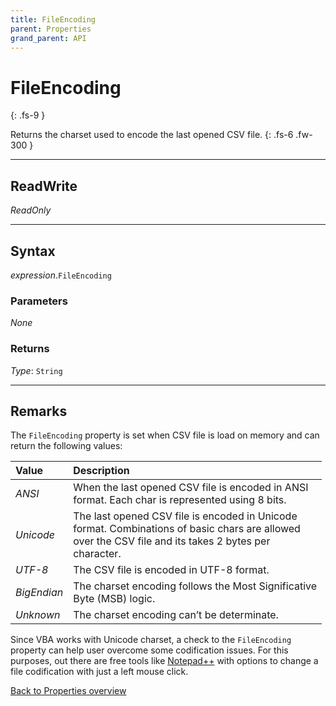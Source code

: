 ```yaml
---
title: FileEncoding
parent: Properties
grand_parent: API
---
```


# FileEncoding
{: .fs-9 }

Returns the charset used to encode the last opened CSV file.
{: .fs-6 .fw-300 }

---

## ReadWrite

_ReadOnly_

---

## Syntax

*expression*.`FileEncoding`

### Parameters

_None_

### Returns

*Type*: `String`

---

## Remarks

The `FileEncoding` property is set when CSV file is load on memory and can return the following values:

<table>
<thead>
<tr>
<th style="text-align: left;">Value</th>
<th style="text-align: left;">Description</th>
</tr>
</thead>
<tbody>
<tr>
<td style="text-align: left;"><em>ANSI</em></td>
<td style="text-align: left;">When the last opened CSV file is encoded in ANSI<br> format. Each char is represented using 8 bits.</td>
</tr>
<tr>
<td style="text-align: left;"><em>Unicode</em></td>
<td style="text-align: left;">The last opened CSV file is encoded in Unicode<br> format. Combinations of basic chars are allowed<br> over the CSV file and its takes 2 bytes per<br> character.</td>
</tr>
<tr>
<td style="text-align: left;"><em>UTF-8</em></td>
<td style="text-align: left;">The CSV file is encoded in UTF-8 format.</td>
</tr>
<tr>
<td style="text-align: left;"><em>BigEndian</em></td>
<td style="text-align: left;">The charset encoding follows the Most Significative<br> Byte (MSB) logic.</td>
</tr>
<tr>
<td style="text-align: left;"><em>Unknown</em></td>
<td style="text-align: left;">The charset encoding can’t be determinate.</td>
</tr>
</tbody>
</table>

Since VBA works with Unicode charset, a check to the `FileEncoding` property can help user overcome some codification issues. For this purposes, out there are free tools like [Notepad++](https://npp-user-manual.org/docs/preferences/) with options to change a file codification with just a left mouse click.

[Back to Properties overview](https://ws-garcia.github.io/VBA-CSV-interface/api/properties/)